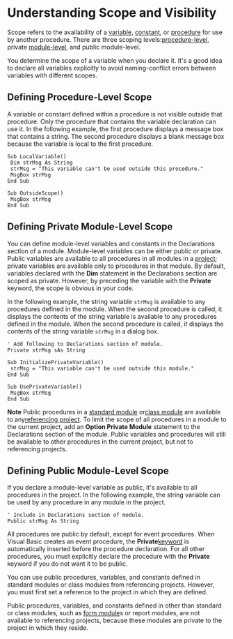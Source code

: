 
# Understanding Scope and Visibility

Scope refers to the availability of a [variable](b8bdf64f-5920-1ae9-16d0-b26d09524a30.md), [constant](b8bdf64f-5920-1ae9-16d0-b26d09524a30.md), or [procedure](b8bdf64f-5920-1ae9-16d0-b26d09524a30.md) for use by another procedure. There are three scoping levels:[procedure-level](b8bdf64f-5920-1ae9-16d0-b26d09524a30.md), private [module-level](b8bdf64f-5920-1ae9-16d0-b26d09524a30.md), and public module-level.

You determine the scope of a variable when you declare it. It's a good idea to declare all variables explicitly to avoid naming-conflict errors between variables with different scopes.

## Defining Procedure-Level Scope

A variable or constant defined within a procedure is not visible outside that procedure. Only the procedure that contains the variable declaration can use it. In the following example, the first procedure displays a message box that contains a string. The second procedure displays a blank message box because the variable is local to the first procedure.


```
Sub LocalVariable() 
 Dim strMsg As String 
 strMsg = "This variable can't be used outside this procedure." 
 MsgBox strMsg 
End Sub 
 
Sub OutsideScope() 
 MsgBox strMsg 
End Sub 

```


## Defining Private Module-Level Scope

You can define module-level variables and constants in the Declarations section of a module. Module-level variables can be either public or private. Public variables are available to all procedures in all modules in a [project](b8bdf64f-5920-1ae9-16d0-b26d09524a30.md); private variables are available only to procedures in that module. By default, variables declared with the  **Dim** statement in the Declarations section are scoped as private. However, by preceding the variable with the **Private** keyword, the scope is obvious in your code.

In the following example, the string variable  `strMsg` is available to any procedures defined in the module. When the second procedure is called, it displays the contents of the string variable is available to any procedures defined in the module. When the second procedure is called, it displays the contents of the string variable `strMsg` in a dialog box.




```
' Add following to Declarations section of module. 
Private strMsg sAs String 
 
Sub InitializePrivateVariable() 
 strMsg = "This variable can't be used outside this module." 
End Sub 
 
Sub UsePrivateVariable() 
 MsgBox strMsg 
End Sub 

```


 **Note**  Public procedures in a [standard module](b8bdf64f-5920-1ae9-16d0-b26d09524a30.md) or[class module](b8bdf64f-5920-1ae9-16d0-b26d09524a30.md) are available to any[referencing project](b8bdf64f-5920-1ae9-16d0-b26d09524a30.md). To limit the scope of all procedures in a module to the current project, add an  **Option Private Module** statement to the Declarations section of the module. Public variables and procedures will still be available to other procedures in the current project, but not to referencing projects.


## Defining Public Module-Level Scope

If you declare a module-level variable as public, it's available to all procedures in the project. In the following example, the string variable can be used by any procedure in any module in the project.


```
' Include in Declarations section of module. 
Public strMsg As String 

```

All procedures are public by default, except for event procedures. When Visual Basic creates an event procedure, the  **Private**[keyword](b8bdf64f-5920-1ae9-16d0-b26d09524a30.md) is automatically inserted before the procedure declaration. For all other procedures, you must explicitly declare the procedure with the **Private** keyword if you do not want it to be public.

You can use public procedures, variables, and constants defined in standard modules or class modules from referencing projects. However, you must first set a reference to the project in which they are defined.

Public procedures, variables, and constants defined in other than standard or class modules, such as [form module](b8bdf64f-5920-1ae9-16d0-b26d09524a30.md)s or report modules, are not available to referencing projects, because these modules are private to the project in which they reside.


